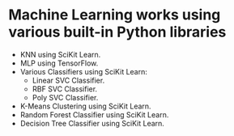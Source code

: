 # Machine Learning works using various built-in Python libraries

- KNN using SciKit Learn.
- MLP using TensorFlow.
- Various Classifiers using SciKit Learn:
    - Linear SVC Classifier.
    - RBF SVC Classifier.
    - Poly SVC Classifier.
- K-Means Clustering using SciKit Learn.
- Random Forest Classifier using SciKit Learn.
- Decision Tree Classifier using SciKit Learn.
